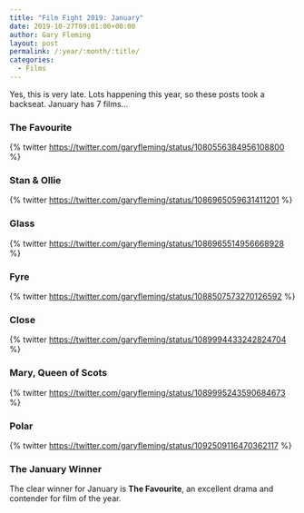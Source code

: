 ```yaml
---
title: "Film Fight 2019: January"
date: 2019-10-27T09:01:00+00:00
author: Gary Fleming
layout: post
permalink: /:year/:month/:title/
categories:
  - Films
---
```


Yes, this is very late. Lots happening this year, so these posts took a backseat. January has 7 films...

### The Favourite

{% twitter https://twitter.com/garyfleming/status/1080556384956108800 %}

### Stan & Ollie

{% twitter https://twitter.com/garyfleming/status/1086965059631411201 %}

### Glass

{% twitter https://twitter.com/garyfleming/status/1086965514956668928 %}

### Fyre

{% twitter https://twitter.com/garyfleming/status/1088507573270126592 %}

### Close

{% twitter https://twitter.com/garyfleming/status/1089994433242824704 %}

### Mary, Queen of Scots

{% twitter https://twitter.com/garyfleming/status/1089995243590684673 %}

### Polar

{% twitter https://twitter.com/garyfleming/status/1092509116470362117 %}


### The January Winner

The clear winner for January is **The Favourite**, an excellent drama and contender for film of the year.
